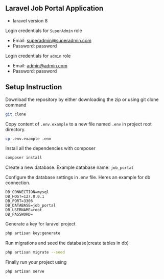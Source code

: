 ## Laravel Job Portal Application

-   laravel version 8

Login credentials for `SuperAdmin` role
-   Email: superadmin@superadmin.com
-   Password: password

Login credentials for `admin` role
-   Email: admin@admin.com
-   Password: password

## Setup Instruction

Download the repository by either downloading the zip or using git clone command

```bash
git clone 
```

Copy content of `.env.example` to a new file named `.env` in project root directory.

```bash
cp .env.example .env
```

Install all the dependencies with composer

```bash
composer install 
```

Create a new database. Example database name: `job_portal`

Configure the database settings in .env file. Heres an example for db connection.

```env
DB_CONNECTION=mysql
DB_HOST=127.0.0.1
DB_PORT=3306
DB_DATABASE=job_portal
DB_USERNAME=root
DB_PASSWORD=
```

Generate a key for laravel project

```bash
php artisan key:generate
```

Run migrations and seed the database(create tables in db)

```bash
php artisan migrate --seed
```

Finally run your project using

```bash
php artisan serve
```
